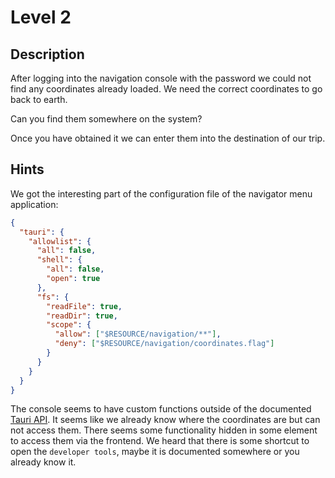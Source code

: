 # Level 2

## Description

After logging into the navigation console with the password we could not find
any coordinates already loaded. We need the correct coordinates to go back to earth.

Can you find them somewhere on the system?

Once you have obtained it we can enter them into the destination of our trip.

## Hints

We got the interesting part of the configuration file of the navigator menu application:

```json
{
  "tauri": {
    "allowlist": {
      "all": false,
      "shell": {
        "all": false,
        "open": true
      },
      "fs": {
        "readFile": true,
        "readDir": true,
        "scope": {
          "allow": ["$RESOURCE/navigation/**"],
          "deny": ["$RESOURCE/navigation/coordinates.flag"]
        }
      }
    }
  }
}
```

The console seems to have custom functions outside of the documented [Tauri API](https://tauri.app/v1/api/js/).
It seems like we already know where the coordinates are but can not access them.
There seems some functionality hidden in some element to access them via the frontend.
We heard that there is some shortcut to open the `developer tools`, maybe it is documented somewhere or you already know it.
